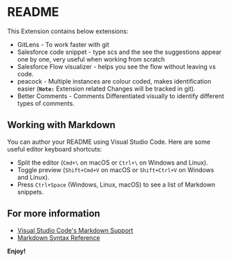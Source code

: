 # README

This Extension contains below extensions:

* GitLens - To work faster with git
* Salesforce code snippet - type scs and the see the suggestions appear one by one, very useful when working from scratch
* Salesforce Flow visualizer - helps you see the flow without leaving vs code.
* peacock - Multiple instances are colour coded, makes identification easier (**`Note:`** Extension related Changes will be tracked in git).
* Better Comments - Comments Differentiated visually to identify different types of comments.

## Working with Markdown

You can author your README using Visual Studio Code. Here are some useful editor keyboard shortcuts:

* Split the editor (`Cmd+\` on macOS or `Ctrl+\` on Windows and Linux).
* Toggle preview (`Shift+Cmd+V` on macOS or `Shift+Ctrl+V` on Windows and Linux).
* Press `Ctrl+Space` (Windows, Linux, macOS) to see a list of Markdown snippets.

## For more information

* [Visual Studio Code's Markdown Support](http://code.visualstudio.com/docs/languages/markdown)
* [Markdown Syntax Reference](https://help.github.com/articles/markdown-basics/)

**Enjoy!**
